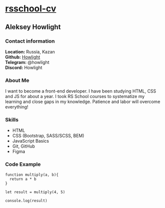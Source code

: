 # [rsschool-cv](https://github.com/howlight/rsschool-cv)
## Aleksey Howlight
### Contact information
**Location:** Russia, Kazan\
**Github:** [Howlight](https://github.com/howlight)\
**Telegram:** @howlight\
**Discord:** Howlight

### About Me
I want to become a front-end developer. I have been studying HTML, CSS and JS for about a year. I took RS School courses to systematize my learning and close gaps in my knowledge. Patience and labor will overcome everything!

### Skills
- HTML
- CSS (Bootstrap, SASS/SCSS, BEM)
- JavaScript Basics
- Git, GitHub
- Figma

### Code Example
```
function multiply(a, b){
  return a * b
}

let result = multiply(4, 5)

console.log(result)
```